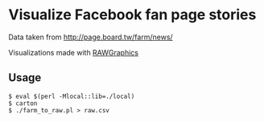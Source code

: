 
Visualize Facebook fan page stories
===

Data taken from <http://page.board.tw/farm/news/>

Visualizations made with [RAWGraphics](https://rawgraphs.io/)

## Usage

```shell
$ eval $(perl -Mlocal::lib=./local)
$ carton
$ ./farm_to_raw.pl > raw.csv
```

